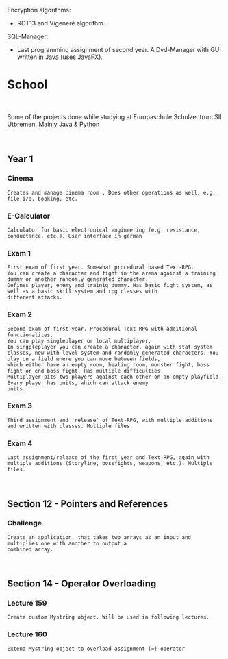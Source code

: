 

Encryption algorithms:
- ROT13 and Vigeneré algorithm.

SQL-Manager:
- Last programming assignment of second year. A Dvd-Manager with GUI written in Java (uses JavaFX).
# School

<br />

Some of the projects done while studying at Europaschule Schulzentrum SII Utbremen. Mainly Java & Python

<br />

## Year 1
### Cinema
```
Creates and manage cinema room . Does other operations as well, e.g. file i/o, booking, etc.
```
### E-Calculator
```
Calculator for basic electronical engineering (e.g. resistance, conductance, etc.). User interface in german
```
### Exam 1
```
First exam of first year. Somewhat procedural based Text-RPG.
You can create a character and fight in the arena against a training dummy or another randomly generated character.
Defines player, enemy and trainig dummy. Has basic fight system, as well as a basic skill system and rpg classes with
different attacks.
```
### Exam 2
```
Second exam of first year. Procedural Text-RPG with additional functionalites.
You can play singleplayer or local multiplayer. 
In singpleplayer you can create a character, again with stat system 
classes, now with level system and randomly generated characters. You play on a field where you can move between fields,
which either have an empty room, healing room, monster fight, boss fight or end boss fight. Has multiple difficulties.
Multiplayer pits two players against each other on an empty playfield. Every player has units, which can attack enemy
units.
```
### Exam 3
```
Third assignment and 'release' of Text-RPG, with multiple additions and written with classes. Multiple files.
```
### Exam 4
```
Last assignment/release of the first year and Text-RPG, again with multiple additions (Storyline, bossfights, weapons, etc.). Multiple files.
```

<br />

## Section 12 - Pointers and References
### Challenge
```
Create an application, that takes two arrays as an input and multiplies one with another to output a 
combined array.
```

<br />

## Section 14 - Operator Overloading
### Lecture 159
```
Create custom Mystring object. Will be used in following lectures.
```
### Lecture 160
```
Extend Mystring object to overload assignment (=) operator
```
